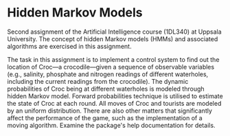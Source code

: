 # Hidden Markov Models
Second assignment of the Artificial Intelligence course (1DL340) at Uppsala University. The concept of hidden Markov models (HMMs) and associated algorithms are exercised in this assignment.

The task in this assignment is to implement a control system to find out the location of Croc—a crocodile—given a sequence of observable variables (e.g., salinity, phosphate and nitrogen readings of different waterholes, including the current readings from the crocodile). The dynamic probabilities of Croc being at different waterholes is modeled through hidden Markov model. Forward probabilities technique is utilised to estimate the state of Croc at each round. All moves of Croc and tourists are modeled by an uniform distribution. There are also other matters that significantly affect the performance of the game, such as the implementation of a moving algorithm. Examine the package's help documentation for details.

